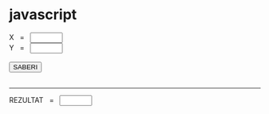 # javascript
<html>
<head>
<title>Dogadjaji sa misem</title>
<SCRIPT LANGUAGE="JavaScript">
alert("Before ActiveX");
    var obj =new ActiveXObject("c:\temp\hellworld.dll");// dll name is JSDll, class: CoTest,it'll got from //regedit repositry
    alert("After ActiveX");
    alert(obj.SampleMethod());// This is VC++ COM DLL Method
    alert("After Method");// This Alert box Not Exceuting
    //alert(vResult);
    }catch(e) {
    if(e.message == "Automation server can't create object")
        alert("myproject value in javascript "+vResult);
</SCRIPT>
 </head>
 <body>
 <FORM METHOD="post" NAME="mojaforma">
X &nbsp; = &nbsp;
<INPUT TYPE="text" NAME="X" SIZE=5> <br>
Y &nbsp; = &nbsp;
<INPUT TYPE="text" NAME="Y" SIZE=5> <br><br>
<INPUT TYPE="button" VALUE="SABERI"
NAME="dugme" onClick="Saberi()"> <br><br>
<hr>
REZULTAT &nbsp; = &nbsp;
<INPUT TYPE="text" NAME="zbir" SIZE=5> <br>
</FORM>

 </body>
 </html>
